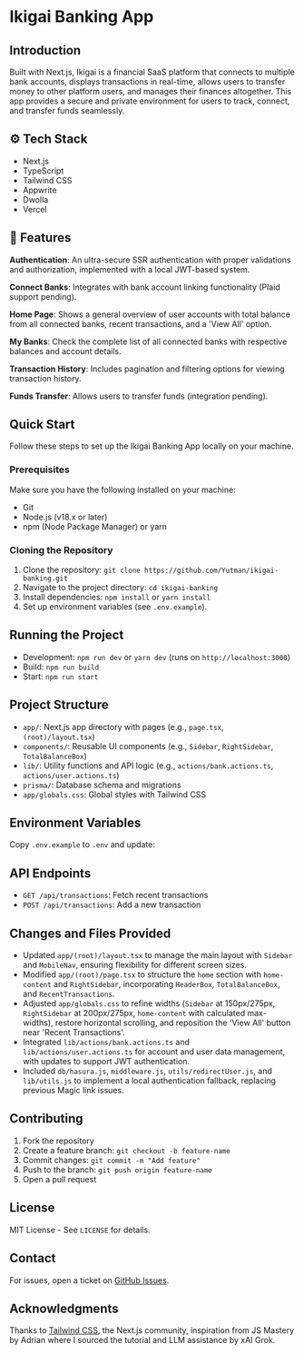 # Ikigai Banking App

## Introduction
Built with Next.js, Ikigai is a financial SaaS platform that connects to multiple bank accounts, displays transactions in real-time, allows users to transfer money to other platform users, and manages their finances altogether. This app provides a secure and private environment for users to track, connect, and transfer funds seamlessly.


## ⚙️ Tech Stack
- Next.js
- TypeScript
- Tailwind CSS
- Appwrite
- Dwolla
- Vercel

## 🔋 Features
**Authentication**: An ultra-secure SSR authentication with proper validations and authorization, implemented with a local JWT-based system.

**Connect Banks**: Integrates with bank account linking functionality (Plaid support pending).

**Home Page**: Shows a general overview of user accounts with total balance from all connected banks, recent transactions, and a 'View All' option.

**My Banks**: Check the complete list of all connected banks with respective balances and account details.

**Transaction History**: Includes pagination and filtering options for viewing transaction history.

**Funds Transfer**: Allows users to transfer funds (integration pending).

## Quick Start
Follow these steps to set up the Ikigai Banking App locally on your machine.

### Prerequisites
Make sure you have the following installed on your machine:
- Git
- Node.js (v18.x or later)
- npm (Node Package Manager) or yarn

### Cloning the Repository
1. Clone the repository: `git clone https://github.com/Yutman/ikigai-banking.git`
2. Navigate to the project directory: `cd ikigai-banking`
3. Install dependencies: `npm install` or `yarn install`
4. Set up environment variables (see `.env.example`).

## Running the Project
- Development: `npm run dev` or `yarn dev` (runs on `http://localhost:3000`)
- Build: `npm run build`
- Start: `npm run start`

## Project Structure
- `app/`: Next.js app directory with pages (e.g., `page.tsx`, `(root)/layout.tsx`)
- `components/`: Reusable UI components (e.g., `Sidebar`, `RightSidebar`, `TotalBalanceBox`)
- `lib/`: Utility functions and API logic (e.g., `actions/bank.actions.ts`, `actions/user.actions.ts`)
- `prisma/`: Database schema and migrations
- `app/globals.css`: Global styles with Tailwind CSS

## Environment Variables
Copy `.env.example` to `.env` and update:

## API Endpoints
- `GET /api/transactions`: Fetch recent transactions
- `POST /api/transactions`: Add a new transaction

## Changes and Files Provided
- Updated `app/(root)/layout.tsx` to manage the main layout with `Sidebar` and `MobileNav`, ensuring flexibility for different screen sizes.
- Modified `app/(root)/page.tsx` to structure the `home` section with `home-content` and `RightSidebar`, incorporating `HeaderBox`, `TotalBalanceBox`, and `RecentTransactions`.
- Adjusted `app/globals.css` to refine widths (`Sidebar` at 150px/275px, `RightSidebar` at 200px/275px, `home-content` with calculated max-widths), restore horizontal scrolling, and reposition the 'View All' button near 'Recent Transactions'.
- Integrated `lib/actions/bank.actions.ts` and `lib/actions/user.actions.ts` for account and user data management, with updates to support JWT authentication.
- Included `db/hasura.js`, `middleware.js`, `utils/redirectUser.js`, and `lib/utils.js` to implement a local authentication fallback, replacing previous Magic link issues.

## Contributing
1. Fork the repository
2. Create a feature branch: `git checkout -b feature-name`
3. Commit changes: `git commit -m "Add feature"`
4. Push to the branch: `git push origin feature-name`
5. Open a pull request

## License
MIT License - See `LICENSE` for details.

## Contact
For issues, open a ticket on [GitHub Issues](https://github.com/Yutman/ikigai-banking/issues).

## Acknowledgments
Thanks to [Tailwind CSS](https://tailwindcss.com), the Next.js community, inspiration from JS Mastery by Adrian where I sourced the tutorial and LLM assistance by xAI Grok.
